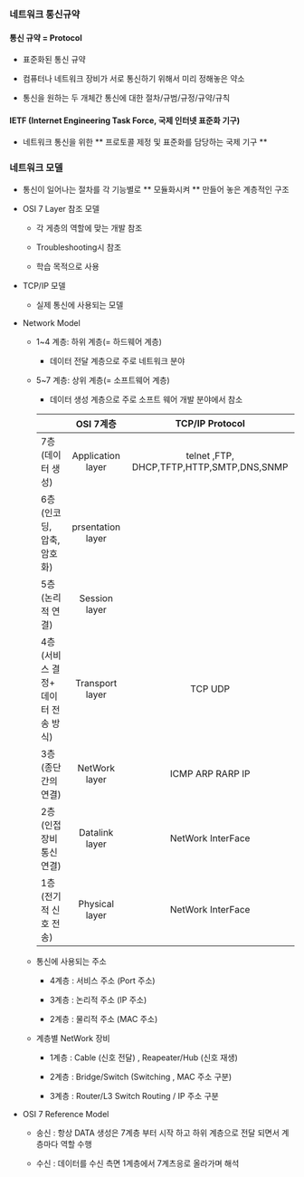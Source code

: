 ### 네트워크 통신규약

#### **통신 규약**  =  Protocol

  * 표준화된 통신 규약
  
  * 컴퓨터나 네트워크 장비가 서로 통신하기 위해서 미리 정해놓은 약소
  
  * 통신을 원하는 두 개체간 통신에 대한 절차/규범/규정/규약/규칙
  
#### IETF (Internet Engineering Task Force, 국제 인터넷 표준화 기구)

  *  네트워크 통신을 위한 ** 프로토콜 제정 및 표준화를 담당하는 국제 기구 **
  
### 네트워크 모델
 
  * 통신이 일어나는 절차를 각 기능별로 ** 모듈화시켜 ** 만들어 놓은 계층적인 구조
  
  * OSI 7 Layer 참조 모델
    
    * 각 게층의 역할에 맞는 개발 참조
    
    * Troubleshooting시 참조
    
    * 학습 목적으로 사용
    
    
  * TCP/IP 모델
    
    * 실제 통신에 사용되는 모델
    
    
  * Network Model
    
    * 1~4 계층: 하위 계층(= 하드웨어 계층)
      
      * 데이터 전달 계층으로 주로 네트워크 분야
      
    * 5~7 계층: 상위 계층(= 소프트웨어 계층)
      
      * 데이터 생성 계층으로 주로 소프트 웨어 개발 분야에서 참소
      
      
       ||     OSI 7계층             | TCP/IP Protocol                       |
       |:--- |:---: | :---: |   
       | 7층 (데이터 생성)           |   Application layer           |  telnet ,FTP, DHCP,TFTP,HTTP,SMTP,DNS,SNMP           | 
       | 6층 (인코딩, 압축, 암호화)          | prsentation layer          | 
       | 5층 (논리적 연결)          | Session layer          | 
       | 4층  (서비스 결정+ 데이터 전송 방식)          | Transport layer          |TCP  UDP |
       | 3층  (종단간의 연결)         | NetWork layer          |ICMP ARP RARP IP |
       | 2층  (인접 장비 통신연결)         | Datalink layer          |NetWork InterFace |
       | 1층  (전기적 신호 전송)         | Physical layer          |NetWork InterFace |
  
    * 통신에 사용되는 주소
    
      * 4계층 : 서비스 주소 (Port 주소)
      
      * 3계층 : 논리적 주소 (IP 주소)
      
      * 2계층 : 물리적 주소 (MAC 주소)
      
    * 계층별 NetWork 장비
    
      * 1계층 : Cable (신호 전달) , Reapeater/Hub (신호 재생) 
      
      * 2계층 : Bridge/Switch (Switching , MAC 주소 구분)
      
      * 3계층 : Router/L3 Switch Routing / IP 주소 구분
   
   * OSI 7 Reference Model 
    
     * 송신 : 항상 DATA 생성은 7계층 부터 시작 하고 하위 계층으로 전달 되면서 계층마다 역할 수행
     
     * 수신 : 데이터를 수신 측면 1계층에서 7계츠응로 올라가며 해석
     
     

